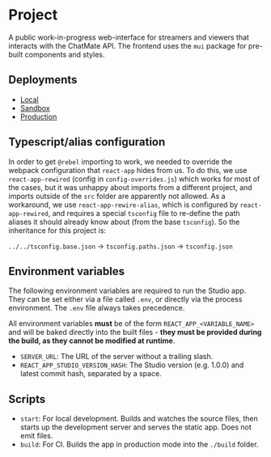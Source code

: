 # Project
A public work-in-progress web-interface for streamers and viewers that interacts with the ChatMate API. The frontend uses the `mui` package for pre-built components and styles.

## Deployments
- [Local](localhost:3000)
- [Sandbox](https://www.chat-mate-sandbox.com)
- [Production](https://www.chat-mate.com)

## Typescript/alias configuration
In order to get `@rebel` importing to work, we needed to override the webpack configuration that `react-app` hides from us. To do this, we use `react-app-rewired` (config in `config-overrides.js`) which works for most of the cases, but it was unhappy about imports from a different project, and imports outside of the `src` folder are apparently not allowed. As a workaround, we use `react-app-rewire-alias`, which is configured by `react-app-rewired`, and requires a special `tsconfig` file to re-define the path aliases it should already know about (from the base `tsconfig`). So the inheritance for this project is:

`../../tsconfig.base.json` -> `tsconfig.paths.json` -> `tsconfig.json`

## Environment variables
The following environment variables are required to run the Studio app. They can be set either via a file called `.env`, or directly via the process environment. The `.env` file always takes precedence.

All environment variables **must** be of the form `REACT_APP_<VARIABLE_NAME>` and will be baked directly into the built files - **they must be provided during the build, as they cannot be modified at runtime**.

- `SERVER_URL`: The URL of the server without a trailing slash.
- `REACT_APP_STUDIO_VERSION_HASH`: The Studio version (e.g. 1.0.0) and latest commit hash, separated by a space.

## Scripts
- `start`: For local development. Builds and watches the source files, then starts up the development server and serves the static app. Does not emit files.
- `build`: For CI. Builds the app in production mode into the `./build` folder.
